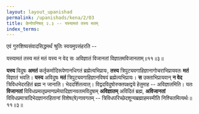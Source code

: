 ```yaml
---
layout: layout_upanishad
permalink: /upanishads/kena/2/03
title: केनोपनिषत् २.३ -- यस्यामतं तस्य मतम्
index_terms:
---
```


एवं गुरुशिष्यसंवादसिद्धमर्थं श्रुतिः स्वयमुपसंहरति --

<div class="mulam" markdown="1">
यस्यामतं तस्य मतं मतं यस्य न वेद सः  
अविज्ञातं विजानतां विज्ञातमविजानताम्॥११॥३॥
</div>

**यस्य** विदुषः **अमतं** कर्तृकर्मादिरूपेणानधिगतं ब्रह्मेत्यभिप्रायः, **तस्य** त्रिपुट्यवगाहिज्ञानागोचराभिप्रायवतः **मतं** विज्ञातं भवति।
**यस्य** अविदुषः **मतं**
त्रिपुट्यवगाहिज्ञानविषयं ब्रह्मेत्यभिप्रायः।
**स** उक्ताभिप्रायवान् **न वेद** त्रिविधभेदरहितं ब्रह्म न जानाति।
भेददर्शितत्वात्।
विद्वदविदुषोरुक्तपक्षद्वये हेतुमाह -- अविज्ञातमिति।
यतः **विजानतां** विविधप्रमातृप्रमाणप्रमेयादिज्ञानवतामविदुषाम् **अविज्ञातम्** अविदितं ब्रह्म, **अविजानतां** विविधप्रमात्रादिभेदज्ञानरहितानां विशेष(षे)णावगतम् -- त्रिविधपरिच्छेदशून्यब्रह्माहमस्मीति निश्चितमित्यर्थः॥११॥३॥
